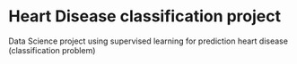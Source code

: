# Heart Disease classification project

Data Science project using supervised learning for prediction heart disease (classification problem)
